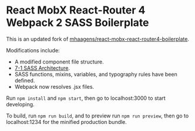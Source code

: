 # React MobX React-Router 4 Webpack 2 SASS Boilerplate

This is an updated fork of [mhaagens/react-mobx-react-router4-boilerplate](https://github.com/mhaagens/react-mobx-react-router4-boilerplate).

Modifications include:
- A modified component file structure.
- [7-1 SASS Architecture]('https://scotch.io/tutorials/aesthetic-sass-1-architecture-and-style-organization').
- SASS functions, mixins, variables, and typography rules have been defined.
- Webpack now resolves .jsx files.

Run `npm install` and `npm start`, then go to localhost:3000 to start developing.

To build, run `npm run build`, and to preview run `npm run preview`, then go
to localhost:1234 for the minified production bundle.

